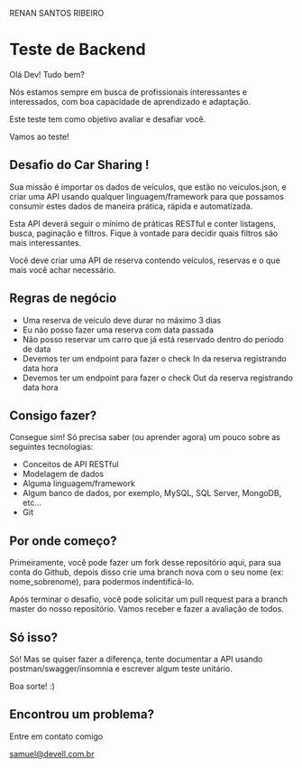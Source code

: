 RENAN SANTOS RIBEIRO

# Teste de Backend

Olá Dev! Tudo bem?

Nós estamos sempre em busca de profissionais interessantes e interessados, com boa capacidade de aprendizado e adaptação.

Este teste tem como objetivo avaliar e desafiar você. 

Vamos ao teste!

## Desafio do Car Sharing !

Sua missão é importar os dados de veículos, que estão no veiculos.json, e criar uma API usando qualquer linguagem/framework para que possamos consumir estes dados de maneira prática, rápida e automatizada.

Esta API deverá seguir o mínimo de práticas RESTful e conter listagens, busca, paginação e filtros. Fique à vontade para decidir quais filtros são mais interessantes.

Você deve criar uma API de reserva contendo veículos, reservas e o que mais você achar necessário.

## Regras de negócio
- Uma reserva de veículo deve durar no máximo 3 dias
- Eu não posso fazer uma reserva com data passada
- Não posso reservar um carro que já está reservado dentro do período de data
- Devemos ter um endpoint para fazer o check In da reserva registrando data hora
- Devemos ter um endpoint para fazer o check Out da reserva registrando data hora


## Consigo fazer?

Consegue sim! Só precisa saber (ou aprender agora) um pouco sobre as seguintes tecnologias:
- Conceitos de API RESTful
- Modelagem de dados
- Alguma linguagem/framework
- Algum banco de dados, por exemplo, MySQL, SQL Server, MongoDB, etc...
- Git

## Por onde começo?

Primeiramente, você pode fazer um fork desse repositório aqui, para sua conta do Github, depois disso crie uma branch nova com o seu nome (ex: nome_sobrenome), para podermos indentificá-lo.

Após terminar o desafio, você pode solicitar um pull request para a branch master do nosso repositório. Vamos receber e fazer a avaliação de todos.

## Só isso?

Só! Mas se quiser fazer a diferença, tente documentar a API usando postman/swagger/insomnia e escrever algum teste unitário.

Boa sorte! :)

## Encontrou um problema?

Entre em contato comigo


samuel@devell.com.br